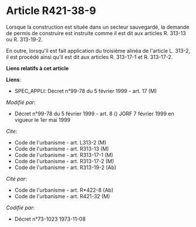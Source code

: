 # Article R421-38-9

Lorsque la construction est située dans un secteur sauvegardé, la demande de permis de construire est instruite comme il est
dit aux articles R. 313-13 ou R. 313-19-2.

En outre, lorsqu'il est fait application du troisième alinéa de l'article L. 313-2, il est procédé ainsi qu'il est dit aux
articles R. 313-17-1 et R. 313-17-2.

**Liens relatifs à cet article**

**Liens**:

  - SPEC_APPLI: Décret n°99-78 du 5 février 1999 - art. 17 (M)

_Modifié par_:

  - Décret n°99-78 du 5 février 1999 - art. 8 () JORF 7 février 1999 en vigueur le 1er mai 1999

_Cite_:

  - Code de l'urbanisme - art. L313-2 (M)
  - Code de l'urbanisme - art. R313-13 (M)
  - Code de l'urbanisme - art. R313-17-1 (M)
  - Code de l'urbanisme - art. R313-17-2 (M)
  - Code de l'urbanisme - art. R313-19-2 (Ab)

_Cité par_:

  - Code de l'urbanisme - art. R*422-8 (Ab)
  - Code de l'urbanisme - art. R421-32 (M)

_Codifié par_:

  - Décret n°73-1023 1973-11-08
